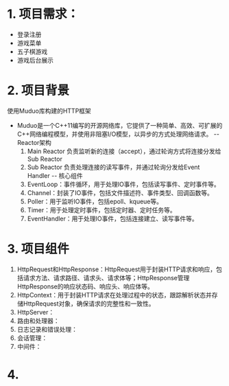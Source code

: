 # 1. 项目需求：
- 登录注册
- 游戏菜单
- 五子棋游戏
- 游戏后台展示

# 2. 项目背景
使用Muduo库构建的HTTP框架
- Muduo是一个C++11编写的开源网络库，它提供了一种简单、高效、可扩展的C++网络编程模型，并使用非阻塞I/O模型，以异步的方式处理网络请求。
-- Reactor架构
   1. Main Reactor 负责监听新的连接（accept），通过轮询方式将连接分发给Sub Reactor
   2. Sub Reactor 负责处理连接的读写事件，并通过轮询分发给Event Handler
-- 核心组件
   1. EventLoop：事件循环，用于处理IO事件，包括读写事件、定时事件等。
   2. Channel：封装了IO事件，包括文件描述符、事件类型、回调函数等。
   3. Poller：用于监听IO事件，包括epoll、kqueue等。
   4. Timer：用于处理定时事件，包括定时器、定时任务等。
   5. EventHandler：用于处理IO事件，包括连接建立、读写事件等。

# 3. 项目组件
  1. HttpRequest和HttpResponse：HttpRequest用于封装HTTP请求和响应，包括请求方法、请求路径、请求头、请求体等；HttpResponse管理HttpResponse的响应状态码、响应头、响应体等。
  2. HttpContext：用于封装HTTP请求在处理过程中的状态，跟踪解析状态并存储HttpRequest对象，确保请求的完整性和一致性。
  3. HttpServer：
  4. 路由和处理器：
  5. 日志记录和错误处理：
  6. 会话管理：
  7. 中间件：

# 4. 